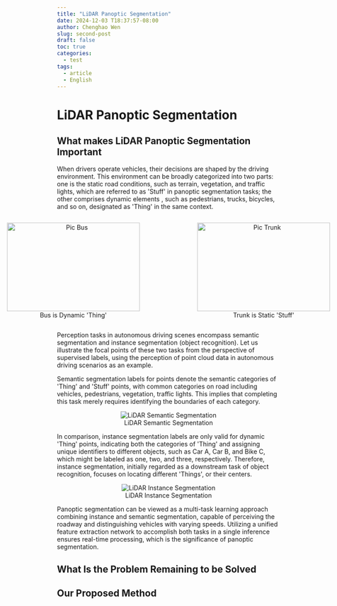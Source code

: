 ```yaml
---
title: "LiDAR Panoptic Segmentation"
date: 2024-12-03 T18:37:57-08:00
author: Chenghao Wen
slug: second-post
draft: false
toc: true
categories:
  - test
tags:
  - article
  - English
---
```







# LiDAR Panoptic Segmentation


## What makes LiDAR Panoptic Segmentation Important

When drivers operate vehicles, their decisions are shaped by the driving environment. This environment can be broadly categorized into two parts: one is the static road conditions, such as terrain, vegetation, and traffic lights, which are referred to as 'Stuff' in panoptic segmentation tasks; the other comprises dynamic elements , such as pedestrians, trucks, bicycles, and so on, designated as 'Thing' in the same context.

<div style="display: flex; justify-content: center; align-items: center; gap: 50px;">
  <figure style="text-align: center;">
    <img src="\images\Bus.png" alt="Pic Bus" style="width: 300px; height: 200px;">
    <figcaption>Bus is Dynamic 'Thing'</figcaption>
  </figure>
  <figure style="text-align: center;">
    <img src="\images\Trunk.png" alt="Pic Trunk" style="width: 300px; height: 200px;">
    <figcaption>Trunk is Static 'Stuff'</figcaption>
  </figure>
</div>


Perception tasks in autonomous driving scenes encompass semantic segmentation and instance segmentation (object recognition). Let us illustrate the focal points of these two tasks from the perspective of supervised labels, using the perception of point cloud data in autonomous driving scenarios as an example. 



Semantic segmentation labels for points denote the semantic categories of 'Thing' and 'Stuff' points, with common categories on road including vehicles, pedestrians, vegetation, traffic lights. This implies that completing this task merely requires identifying the boundaries of each category. 

<figure style="text-align: center;">
    <img src="\images\Semantic3.png" alt="LiDAR Semantic Segmentation">
    <figcaption>LiDAR Semantic Segmentation</figcaption>
</figure>







In comparison, instance segmentation labels are only valid for dynamic 'Thing' points, indicating both the categories of 'Thing' and assigning unique identifiers to different objects, such as Car A, Car B, and Bike C, which might be labeled as one, two, and three, respectively. Therefore, instance segmentation, initially regarded as a downstream task of object recognition, focuses on locating different 'Things', or their centers.

<figure style="text-align: center;">
    <img src="\images\Instance3.png" alt="LiDAR Instance Segmentation">
    <figcaption>LiDAR Instance Segmentation</figcaption>
</figure>





Panoptic segmentation can be viewed as a multi-task learning approach combining instance and semantic segmentation, capable of perceiving the roadway and distinguishing vehicles with varying speeds. Utilizing a unified feature extraction network to accomplish both tasks in a single inference ensures real-time processing, which is the significance of panoptic segmentation.
## What Is the Problem Remaining to be Solved

## Our Proposed Method